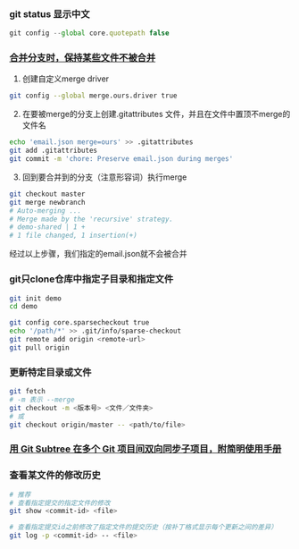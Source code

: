 ### git status 显示中文

```js
git config --global core.quotepath false
```

### [合并分支时，保持某些文件不被合并](http://blog.csdn.net/fkaking/article/details/44955663?ref=myread)
1. 创建自定义merge driver
```bash
git config --global merge.ours.driver true 
```
2. 在要被merge的分支上创建.gitattributes 文件，并且在文件中置顶不merge的文件名
```bash
echo 'email.json merge=ours' >> .gitattributes  
git add .gitattributes  
git commit -m 'chore: Preserve email.json during merges' 
```
3. 回到要合并到的分支（注意形容词）执行merge
```bash
git checkout master  
git merge newbranch  
# Auto-merging ...  
# Merge made by the 'recursive' strategy.  
# demo-shared | 1 +  
# 1 file changed, 1 insertion(+)
```
经过以上步骤，我们指定的email.json就不会被合并

### git只clone仓库中指定子目录和指定文件

```bash
git init demo
cd demo

git config core.sparsecheckout true
echo '/path/*' >> .git/info/sparse-checkout
git remote add origin <remote-url>
git pull origin
```

### 更新特定目录或文件
```bash
git fetch
# -m 表示 --merge
git checkout -m <版本号> <文件／文件夹>
# 或
git checkout origin/master -- <path/to/file>
```

### [用 Git Subtree 在多个 Git 项目间双向同步子项目，附简明使用手册](https://segmentfault.com/a/1190000003969060)

### 查看某文件的修改历史
```bash
# 推荐
# 查看指定提交的指定文件的修改
git show <commit-id> <file>
```

```bash
# 查看指定提交id之前修改了指定文件的提交历史（按补丁格式显示每个更新之间的差异）
git log -p <commit-id> -- <file>
```
